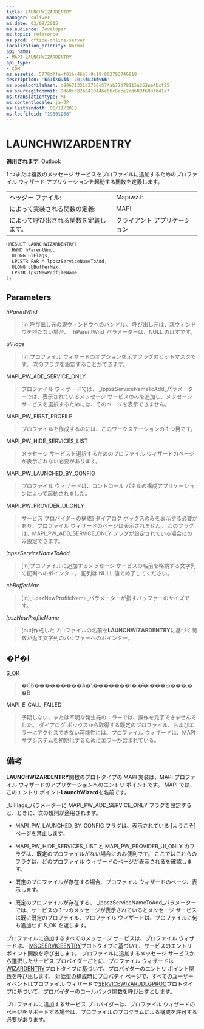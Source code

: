 ```yaml
---
title: LAUNCHWIZARDENTRY
manager: soliver
ms.date: 03/09/2015
ms.audience: Developer
ms.topic: reference
ms.prod: office-online-server
localization_priority: Normal
api_name:
- MAPI.LAUNCHWIZARDENTRY
api_type:
- COM
ms.assetid: 5778dffa-f01b-46b3-9c19-862793740918
description: '�ŏI�X�V��: 2015�N3��9��'
ms.openlocfilehash: d80671331c2760c574ab32d79115a352ee4bcf25
ms.sourcegitcommit: 9d60cd82b5413446e5bc8ace2cd689f683fb41a7
ms.translationtype: MT
ms.contentlocale: ja-JP
ms.lasthandoff: 06/11/2018
ms.locfileid: "19801288"
---
```

# <a name="launchwizardentry"></a>LAUNCHWIZARDENTRY

  
  
**適用されます**: Outlook 
  
1 つまたは複数のメッセージ サービスをプロファイルに追加するためのプロファイル ウィザード アプリケーションを起動する関数を定義します。 
  
|||
|:-----|:-----|
|ヘッダー ファイル:  <br/> |Mapiwz.h  <br/> |
|によって実装される関数の定義:  <br/> |MAPI  <br/> |
|によって呼び出される関数を定義します。  <br/> |クライアント アプリケーション  <br/> |
   
```cpp
HRESULT LAUNCHWIZARDENTRY(
  HWND hParentWnd,
  ULONG ulFlags,
  LPCSTR FAR * lppszServiceNameToAdd,
  ULONG cbBufferMax,
  LPSTR lpszNewProfileName
);
```

## <a name="parameters"></a>Parameters

 _hParentWnd_
  
> [in]呼び出し元の親ウィンドウへのハンドル。 呼び出し元は、親ウィンドウを持たない場合、 _hParentWnd_パラメーターは、NULL のはずです。 
    
 _ulFlags_
  
> [in]プロファイル ウィザードのオプションを示すフラグのビットマスクです。 次のフラグを設定することができます。
    
MAPI_PW_ADD_SERVICE_ONLY 
  
> プロファイル ウィザードでは、 _lppszServiceNameToAdd_パラメーターでは、表示されているメッセージ サービスのみを追加し、メッセージ サービスを選択するためには、そのページを表示できません。 
    
MAPI_PW_FIRST_PROFILE 
  
> プロファイルを作成するのには、このワークステーションの 1 つ目です。 
    
MAPI_PW_HIDE_SERVICES_LIST 
  
> メッセージ サービスを選択するためのプロファイル ウィザードのページが表示されない必要があります。 
    
MAPI_PW_LAUNCHED_BY_CONFIG 
  
> プロファイル ウィザードは、コントロール パネルの構成アプリケーションによって起動されました。 
    
MAPI_PW_PROVIDER_UI_ONLY 
  
> サービス プロバイダーの構成] ダイアログ ボックスのみを表示する必要があり、プロファイル ウィザードのページは表示されません。 このフラグは、MAPI_PW_ADD_SERVICE_ONLY フラグが設定されている場合にのみ設定できます。 
    
 _lppszServiceNameToAdd_
  
> [in]プロファイルに追加するメッセージ サービスの名前を格納する文字列の配列へのポインター。 配列は NULL 値で終了してください。 
    
 _cbBufferMax_
  
> [in]_LpszNewProfileName_パラメーターが指すバッファーのサイズです。 
    
 _lpszNewProfileName_
  
> [out]作成したプロファイルの名前を**LAUNCHWIZARDENTRY**に基づく関数が返す文字列のバッファーへのポインター。 
    
## <a name="return-value"></a>�߂�l

S_OK 
  
> �ʘb���������A�\�������l�܂��͒l���Ԃ���܂��B 
    
MAPI_E_CALL_FAILED 
  
> 予期しない、または不明な発生元のエラーでは、操作を完了できませんでした。 ダイアログ ボックスから取得する既定のプロファイル、およびエラーにアクセスできない可能性には、プロファイル ウィザードは、MAPI サブシステムを初期化するためにエラーが含まれている。
    
## <a name="remarks"></a>備考

**LAUNCHWIZARDENTRY**関数のプロトタイプの MAPI 実装は、MAPI プロファイル ウィザードのアプリケーションへのエントリ ポイントです。 MAPI では、このエントリ ポイント**LaunchWizard**を名前です。 
  
_UlFlags_パラメーターに MAPI_PW_ADD_SERVICE_ONLY フラグを設定すると、ときに、次の規則が適用されます。 
  
- MAPI_PW_LAUNCHED_BY_CONFIG フラグは、表示されている [ようこそ] ページを禁止します。 
    
- MAPI_PW_HIDE_SERVICES_LIST と MAPI_PW_PROVIDER_UI_ONLY のフラグは、既定のプロファイルがない場合にのみ便利です。 ここではこれらのフラグは、どのプロファイル ウィザードのページが表示されるを確認します。 
    
- 既定のプロファイルが存在する場合、プロファイル ウィザードのページ、表示します。 
    
- 既定のプロファイルが存在する、 _lppszServiceNameToAdd_パラメーターでは、サービスの 1 つのメッセージが表示されているとメッセージ サービスは既に既定のプロファイル、プロファイル ウィザードは、プロファイルに何も追加せず S_OK を返します。 
    
プロファイルに追加するすべてのメッセージ サービスは、プロファイル ウィザードは、 [MSGSERVICEENTRY](msgserviceentry.md)プロトタイプに基づいて、サービスのエントリ ポイント関数を呼び出します。 プロファイルに追加するメッセージ サービスから選択したサービス プロバイダーごとに、プロファイル ウィザードは[WIZARDENTRY](wizardentry.md)プロトタイプに基づいて、プロバイダーのエントリ ポイント関数を呼び出します。 対話型の構成時にプロパティ ページで、すべてのユーザー イベントはプロファイル ウィザードで[SERVICEWIZARDDLGPROC](servicewizarddlgproc.md)プロトタイプに基づいて、プロバイダーのコールバック関数を呼び出すとします。 
  
プロファイルに追加するサービス プロバイダーは、プロファイル ウィザードのページをサポートする場合は、プロファイルのプログラムによる構成を許可する必要があります。
  

